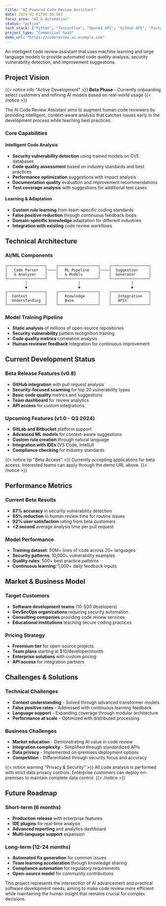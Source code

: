 ```yaml
---
title: "AI-Powered Code Review Assistant"
date: 2024-02-01T00:00:00Z
focus_area: "AI & Automation"
status: "active"
tech_stack: ["Python", "TensorFlow", "OpenAI API", "GitHub API", "FastAPI"]
project_type: "Commercial SaaS"
demo_url: "https://codereview.ai.example.com"
---
```


An intelligent code review assistant that uses machine learning and large language models to provide automated code quality analysis, security vulnerability detection, and improvement suggestions.

## Project Vision

{{< notice info "Active Development" >}}
**Beta Phase** - Currently onboarding select customers and refining AI models based on real-world usage
{{< /notice >}}

The AI Code Review Assistant aims to augment human code reviewers by providing intelligent, context-aware analysis that catches issues early in the development process while teaching best practices.

### Core Capabilities

#### Intelligent Code Analysis
- **Security vulnerability detection** using trained models on CVE databases
- **Code quality assessment** based on industry standards and best practices
- **Performance optimization** suggestions with impact analysis
- **Documentation quality** evaluation and improvement recommendations
- **Test coverage analysis** with suggestions for additional test cases

#### Learning & Adaptation
- **Custom rule learning** from team-specific coding standards
- **False positive reduction** through continuous feedback loops
- **Domain-specific knowledge** adaptation for different industries
- **Integration with existing** code review workflows

## Technical Architecture

### AI/ML Components
```
┌─────────────────┐    ┌──────────────────┐    ┌─────────────────┐
│   Code Parser   │────│   ML Pipeline    │────│  Suggestion     │
│   & Analyzer    │    │   & Models       │    │  Generator      │
└─────────────────┘    └──────────────────┘    └─────────────────┘
         │                       │                       │
         ▼                       ▼                       ▼
┌─────────────────┐    ┌──────────────────┐    ┌─────────────────┐
│  Context        │    │   Knowledge      │    │   Integration   │
│  Understanding  │    │   Base           │    │   APIs          │
└─────────────────┘    └──────────────────┘    └─────────────────┘
```

### Model Training Pipeline
- **Static analysis** of millions of open-source repositories
- **Security vulnerability** pattern recognition training
- **Code quality metrics** correlation analysis
- **Human reviewer feedback** integration for continuous improvement

## Current Development Status

### Beta Release Features (v0.8)
- **GitHub integration** with pull request analysis
- **Security-focused scanning** for top 20 vulnerability types
- **Basic code quality** metrics and suggestions
- **Team dashboard** for review analytics
- **API access** for custom integrations

### Upcoming Features (v1.0 - Q3 2024)
- **GitLab and Bitbucket** platform support
- **Advanced ML models** for context-aware suggestions
- **Custom rule creation** through natural language
- **Integration with IDEs** (VS Code, IntelliJ)
- **Compliance checking** for industry standards

{{< notice tip "Beta Access" >}}
Currently accepting applications for beta access. Interested teams can apply through the demo URL above.
{{< /notice >}}

## Performance Metrics

### Current Beta Results
- **87% accuracy** in security vulnerability detection
- **65% reduction** in human review time for routine issues
- **92% user satisfaction** rating from beta customers
- **<2 second** average analysis time per pull request

### Model Performance
- **Training dataset**: 50M+ lines of code across 20+ languages
- **Security patterns**: 10,000+ vulnerability examples
- **Quality rules**: 500+ best practice patterns
- **Continuous learning**: 1,000+ daily feedback inputs

## Market & Business Model

### Target Customers
- **Software development teams** (10-500 developers)
- **DevSecOps organizations** requiring security automation
- **Consulting companies** providing code review services
- **Educational institutions** teaching secure coding practices

### Pricing Strategy
- **Freemium tier** for open-source projects
- **Team plans** starting at $10/developer/month
- **Enterprise solutions** with custom pricing
- **API access** for integration partners

## Challenges & Solutions

### Technical Challenges
- **Context understanding** - Solved through advanced transformer models
- **False positive rates** - Addressed with continuous learning feedback
- **Language support** - Expanding coverage through modular architecture
- **Performance at scale** - Optimized with distributed processing

### Business Challenges
- **Market education** - Demonstrating AI value in code review
- **Integration complexity** - Simplified through standardized APIs
- **Data privacy** - Implemented on-premises deployment options
- **Competition** - Differentiated through security focus and accuracy

{{< notice warning "Privacy & Security" >}}
All code analysis is performed with strict data privacy controls. Enterprise customers can deploy on-premises to maintain complete data control.
{{< /notice >}}

## Future Roadmap

### Short-term (6 months)
- **Production release** with enterprise features
- **IDE plugins** for real-time analysis
- **Advanced reporting** and analytics dashboard
- **Multi-language support** expansion

### Long-term (12-24 months)
- **Automated fix generation** for common issues
- **Team learning acceleration** through knowledge sharing
- **Compliance automation** for regulatory requirements
- **Open-source model** for community contributions

This project represents the intersection of AI advancement and practical software development needs, aiming to make code review more efficient while maintaining the human insight that remains crucial for complex decisions.
